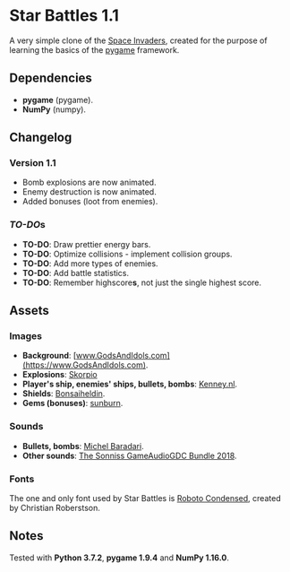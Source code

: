 # Star Battles 1.1

A very simple clone of the [Space Invaders](https://en.wikipedia.org/wiki/Space_Invaders), created for the purpose of learning the basics of the [pygame](https://www.pygame.org/) framework.

## Dependencies

- **pygame** (pygame).
- **NumPy** (numpy).

## Changelog

### Version 1.1

- Bomb explosions are now animated.
- Enemy destruction is now animated.
- Added bonuses (loot from enemies).

### *TO-DO*s

- **TO-DO**: Draw prettier energy bars.
- **TO-DO**: Optimize collisions - implement collision groups.
- **TO-DO**: Add more types of enemies.
- **TO-DO**: Add battle statistics.
- **TO-DO**: Remember highscore**s**, not just the single highest score.

## Assets

### Images

- **Background**: [www.GodsAndIdols.com](https://www.GodsAndIdols.com).
- **Explosions**: [Skorpio](https://opengameart.org/content/sci-fi-effects)
- **Player's ship, enemies' ships, bullets, bombs**: [Kenney.nl](https://kenney.nl/).
- **Shields**: [Bonsaiheldin](http://bonsaiheld.org/).
- **Gems (bonuses)**: [sunburn](https://opengameart.org/content/loot).

### Sounds

- **Bullets, bombs**: [Michel Baradari](https://opengameart.org/content/4-projectile-launches).
- **Other sounds**: [The Sonniss GameAudioGDC Bundle 2018](https://www.reddit.com/r/gamedev/comments/85kzjw/30gb_of_high_quality_sound_effects_the_sonniss/).

### Fonts

The one and only font used by Star Battles is [Roboto Condensed](https://fonts.google.com/specimen/Roboto+Condensed), created by Christian Roberstson.

## Notes

Tested with **Python 3.7.2**, **pygame 1.9.4** and **NumPy 1.16.0**.